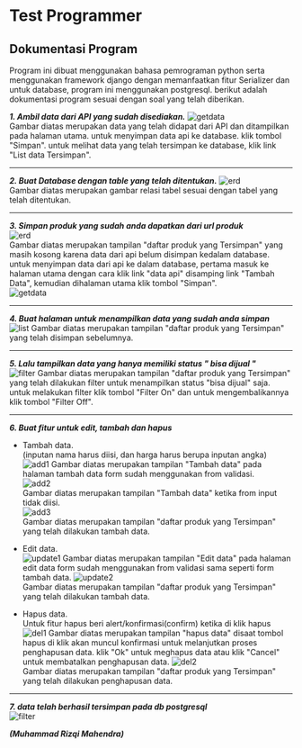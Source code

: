 # Test Programmer

## Dokumentasi Program
Program ini dibuat menggunakan bahasa pemrograman python serta menggunakan framework django dengan memanfaatkan fitur Serializer dan untuk database, program ini menggunakan postgresql. berikut adalah dokumentasi program sesuai dengan soal yang telah diberikan.

***1. Ambil data dari API yang sudah disediakan.***
![getdata](pic/1.png)  
Gambar diatas merupakan data yang telah didapat dari API dan ditampilkan pada halaman utama. untuk menyimpan data api ke database. klik tombol "Simpan". 
untuk melihat data yang telah tersimpan ke database, klik link "List data Tersimpan".

---

***2. Buat Database dengan table yang telah ditentukan.***
![erd](pic/2.png)  
Gambar diatas merupakan gambar relasi tabel sesuai dengan tabel yang telah ditentukan.

---

***3. Simpan produk yang sudah anda dapatkan dari url produk***  
![erd](pic/3.png)  
Gambar diatas merupakan tampilan "daftar produk yang Tersimpan" yang masih kosong karena data dari api belum disimpan kedalam database. untuk menyimpan data dari api ke dalam database, pertama masuk ke halaman utama dengan cara klik link "data api" disamping link "Tambah Data", kemudian dihalaman utama klik tombol "Simpan".  
![getdata](pic/1.png)

---
***4. Buat halaman untuk menampilkan data yang sudah anda simpan***  
![list](pic/4.png) 
Gambar diatas merupakan tampilan "daftar produk yang Tersimpan" yang telah disimpan sebelumnya.

---
***5. Lalu tampilkan data yang hanya memiliki status " bisa dijual "***  
![filter](pic/5.png) 
Gambar diatas merupakan tampilan "daftar produk yang Tersimpan" yang telah dilakukan filter untuk menampilkan status "bisa dijual" saja. untuk melakukan filter klik tombol "Filter On" dan untuk mengembalikannya klik tombol "Filter Off".

---
***6. Buat fitur untuk edit, tambah dan hapus***  
* Tambah data.  
(inputan nama harus diisi, dan harga harus berupa inputan angka)
![add1](pic/6.png) 
Gambar diatas merupakan tampilan "Tambah data" pada halaman tambah data form sudah menggunakan from validasi.  
![add2](pic/7.png)  
Gambar diatas merupakan tampilan "Tambah data" ketika from input tidak diisi.  
![add3](pic/8.png)  
Gambar diatas merupakan tampilan "daftar produk yang Tersimpan" yang telah dilakukan tambah data. 

* Edit data.  
![update1](pic/9.png) 
Gambar diatas merupakan tampilan "Edit data" pada halaman edit data form sudah menggunakan from validasi sama seperti form tambah data.
![update2](pic/10.png)  
Gambar diatas merupakan tampilan "daftar produk yang Tersimpan" yang telah dilakukan tambah data.

* Hapus data.  
Untuk fitur hapus beri alert/konfirmasi(confirm) ketika di klik hapus  
![del1](pic/11.png) 
Gambar diatas merupakan tampilan "hapus data" disaat tombol hapus di klik akan muncul konfirmasi untuk melanjutkan proses penghapusan data. klik "Ok" untuk meghapus data atau klik "Cancel" untuk membatalkan penghapusan data.
![del2](pic/12.png)  
Gambar diatas merupakan tampilan "daftar produk yang Tersimpan" yang telah dilakukan penghapusan data.

---

***7. data telah berhasil tersimpan pada db postgresql***  
![filter](pic/13.png) 


***(Muhammad Rizqi Mahendra)***

